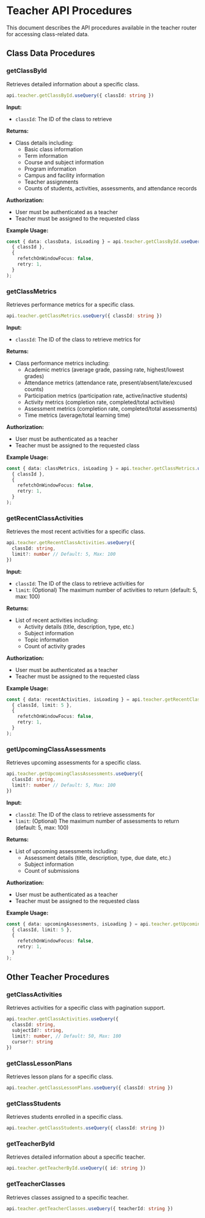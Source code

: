 # Teacher API Procedures

This document describes the API procedures available in the teacher router for accessing class-related data.

## Class Data Procedures

### getClassById

Retrieves detailed information about a specific class.

```typescript
api.teacher.getClassById.useQuery({ classId: string })
```

**Input:**
- `classId`: The ID of the class to retrieve

**Returns:**
- Class details including:
  - Basic class information
  - Term information
  - Course and subject information
  - Program information
  - Campus and facility information
  - Teacher assignments
  - Counts of students, activities, assessments, and attendance records

**Authorization:**
- User must be authenticated as a teacher
- Teacher must be assigned to the requested class

**Example Usage:**
```typescript
const { data: classData, isLoading } = api.teacher.getClassById.useQuery(
  { classId },
  {
    refetchOnWindowFocus: false,
    retry: 1,
  }
);
```

### getClassMetrics

Retrieves performance metrics for a specific class.

```typescript
api.teacher.getClassMetrics.useQuery({ classId: string })
```

**Input:**
- `classId`: The ID of the class to retrieve metrics for

**Returns:**
- Class performance metrics including:
  - Academic metrics (average grade, passing rate, highest/lowest grades)
  - Attendance metrics (attendance rate, present/absent/late/excused counts)
  - Participation metrics (participation rate, active/inactive students)
  - Activity metrics (completion rate, completed/total activities)
  - Assessment metrics (completion rate, completed/total assessments)
  - Time metrics (average/total learning time)

**Authorization:**
- User must be authenticated as a teacher
- Teacher must be assigned to the requested class

**Example Usage:**
```typescript
const { data: classMetrics, isLoading } = api.teacher.getClassMetrics.useQuery(
  { classId },
  {
    refetchOnWindowFocus: false,
    retry: 1,
  }
);
```

### getRecentClassActivities

Retrieves the most recent activities for a specific class.

```typescript
api.teacher.getRecentClassActivities.useQuery({ 
  classId: string,
  limit?: number // Default: 5, Max: 100
})
```

**Input:**
- `classId`: The ID of the class to retrieve activities for
- `limit`: (Optional) The maximum number of activities to return (default: 5, max: 100)

**Returns:**
- List of recent activities including:
  - Activity details (title, description, type, etc.)
  - Subject information
  - Topic information
  - Count of activity grades

**Authorization:**
- User must be authenticated as a teacher
- Teacher must be assigned to the requested class

**Example Usage:**
```typescript
const { data: recentActivities, isLoading } = api.teacher.getRecentClassActivities.useQuery(
  { classId, limit: 5 },
  {
    refetchOnWindowFocus: false,
    retry: 1,
  }
);
```

### getUpcomingClassAssessments

Retrieves upcoming assessments for a specific class.

```typescript
api.teacher.getUpcomingClassAssessments.useQuery({ 
  classId: string,
  limit?: number // Default: 5, Max: 100
})
```

**Input:**
- `classId`: The ID of the class to retrieve assessments for
- `limit`: (Optional) The maximum number of assessments to return (default: 5, max: 100)

**Returns:**
- List of upcoming assessments including:
  - Assessment details (title, description, type, due date, etc.)
  - Subject information
  - Count of submissions

**Authorization:**
- User must be authenticated as a teacher
- Teacher must be assigned to the requested class

**Example Usage:**
```typescript
const { data: upcomingAssessments, isLoading } = api.teacher.getUpcomingClassAssessments.useQuery(
  { classId, limit: 5 },
  {
    refetchOnWindowFocus: false,
    retry: 1,
  }
);
```

## Other Teacher Procedures

### getClassActivities

Retrieves activities for a specific class with pagination support.

```typescript
api.teacher.getClassActivities.useQuery({ 
  classId: string,
  subjectId?: string,
  limit?: number, // Default: 50, Max: 100
  cursor?: string
})
```

### getClassLessonPlans

Retrieves lesson plans for a specific class.

```typescript
api.teacher.getClassLessonPlans.useQuery({ classId: string })
```

### getClassStudents

Retrieves students enrolled in a specific class.

```typescript
api.teacher.getClassStudents.useQuery({ classId: string })
```

### getTeacherById

Retrieves detailed information about a specific teacher.

```typescript
api.teacher.getTeacherById.useQuery({ id: string })
```

### getTeacherClasses

Retrieves classes assigned to a specific teacher.

```typescript
api.teacher.getTeacherClasses.useQuery({ teacherId: string })
```
